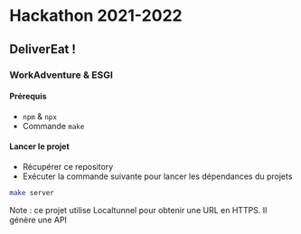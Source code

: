 # Hackathon 2021-2022

## DeliverEat !

### WorkAdventure & ESGI

#### Prérequis

- ``npm`` & ``npx``
- Commande ``make``

#### Lancer le projet

- Récupérer ce repository
- Exécuter la commande suivante pour lancer les dépendances du projets

```bash
make server
```

Note : ce projet utilise Localtunnel pour obtenir une URL en HTTPS. Il génère une API